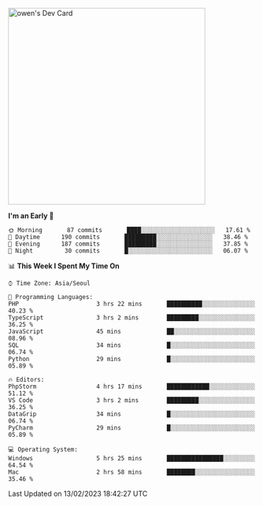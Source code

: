 <a href="https://app.daily.dev/owen_9066"><img src="https://api.daily.dev/devcards/51e5c69f10114f2abe0ae390c27b0828.png?r=hyb" width="400" alt="owen's Dev Card"/></a>

 
 <!--START_SECTION:waka-->
**I'm an Early 🐤** 

```text
🌞 Morning       87 commits       ████░░░░░░░░░░░░░░░░░░░░░   17.61 % 
🌆 Daytime      190 commits       █████████░░░░░░░░░░░░░░░░   38.46 % 
🌃 Evening      187 commits       █████████░░░░░░░░░░░░░░░░   37.85 % 
🌙 Night         30 commits       █░░░░░░░░░░░░░░░░░░░░░░░░   06.07 % 

```


📊 **This Week I Spent My Time On** 

```text
⌚︎ Time Zone: Asia/Seoul

💬 Programming Languages: 
PHP                      3 hrs 22 mins       ██████████░░░░░░░░░░░░░░░   40.23 % 
TypeScript               3 hrs 2 mins        █████████░░░░░░░░░░░░░░░░   36.25 % 
JavaScript               45 mins             ██░░░░░░░░░░░░░░░░░░░░░░░   08.96 % 
SQL                      34 mins             █░░░░░░░░░░░░░░░░░░░░░░░░   06.74 % 
Python                   29 mins             █░░░░░░░░░░░░░░░░░░░░░░░░   05.89 % 

🔥 Editors: 
PhpStorm                 4 hrs 17 mins       ████████████░░░░░░░░░░░░░   51.12 % 
VS Code                  3 hrs 2 mins        █████████░░░░░░░░░░░░░░░░   36.25 % 
DataGrip                 34 mins             █░░░░░░░░░░░░░░░░░░░░░░░░   06.74 % 
PyCharm                  29 mins             █░░░░░░░░░░░░░░░░░░░░░░░░   05.89 % 

💻 Operating System: 
Windows                  5 hrs 25 mins       ████████████████░░░░░░░░░   64.54 % 
Mac                      2 hrs 58 mins       ████████░░░░░░░░░░░░░░░░░   35.46 % 

```


 Last Updated on 13/02/2023 18:42:27 UTC
<!--END_SECTION:waka-->
